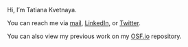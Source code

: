 Hi, I’m Tatiana Kvetnaya. 

You can reach me via [mail], [LinkedIn], or [Twitter].

You can also view my previous work on my [OSF.io] repository.

[mail]: mailto:tkvetnaya@gmail.com
[LinkedIn]: https://www.linkedin.com/in/tkvetnaya/
[Twitter]: https://twitter.com/tkvetnaya
[OSF.io]: https://osf.io/b32eg/


<!---
tkvetnaya/tkvetnaya is a ✨ special ✨ repository because its `README.md` (this file) appears on your GitHub profile.
You can click the Preview link to take a look at your changes.
--->
